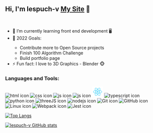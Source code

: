 <h2>Hi, I'm lespuch-v <a href="www.google.com">My Site</a> 👋</h2>
</br>
<ul>
    <li>📒 I’m currently learning front end development 🖥️</li>
    <li>🥅 2022 Goals:</li>
<ul>
    <li>Contribute more to Open Source projects</li>
    <li>Finish 100 Algorithm Challenge</li>
    <li>Build portfolio page</li>
</ul>
<li>⚡ Fun fact: I love to 3D Graphics - Blender 🐵</li>
</ul>


### Languages and Tools:
<div class="image-container" style="display:inline;">
<img src="https://upload.wikimedia.org/wikipedia/commons/thumb/6/61/HTML5_logo_and_wordmark.svg/1280px-HTML5_logo_and_wordmark.svg.png" alt="html icon" width="35px">
<img src="https://upload.wikimedia.org/wikipedia/commons/thumb/d/d5/CSS3_logo_and_wordmark.svg/800px-CSS3_logo_and_wordmark.svg.png" alt="css icon" width="25px">
<img src="https://upload.wikimedia.org/wikipedia/commons/thumb/6/6a/JavaScript-logo.png/600px-JavaScript-logo.png" alt="js icon" width="30px">
<img src="https://upload.wikimedia.org/wikipedia/commons/thumb/9/9a/Visual_Studio_Code_1.35_icon.svg/640px-Visual_Studio_Code_1.35_icon.svg.png" alt="js icon" width="30px">
<img src="https://raw.githubusercontent.com/github/explore/80688e429a7d4ef2fca1e82350fe8e3517d3494d/topics/react/react.png" alt="react icon" width="35px">
    <img src="https://upload.wikimedia.org/wikipedia/commons/thumb/4/4c/Typescript_logo_2020.svg/512px-Typescript_logo_2020.svg.png" alt="typescript icon" width="35px">
    <img src="https://upload.wikimedia.org/wikipedia/commons/thumb/c/c3/Python-logo-notext.svg/110px-Python-logo-notext.svg.png" alt="python icon" width="35px">
    <img src="https://img.stackshare.io/service/5883/preview.png" alt="threeJS icon" width="35px">
    <img src="https://upload.wikimedia.org/wikipedia/commons/thumb/d/d9/Node.js_logo.svg/220px-Node.js_logo.svg.png" alt="nodejs icon" width="45px">
    <img src="https://git-scm.com/images/logos/logomark-orange@2x.png" alt="Git icon" width="35px">
    <img src="https://github.githubassets.com/images/modules/logos_page/GitHub-Mark.png" alt="GitHub icon" width="35px">
    <img src="https://upload.wikimedia.org/wikipedia/commons/thumb/3/35/Tux.svg/150px-Tux.svg.png" alt="Linux icon" width="25px">
    <img src="https://raw.githubusercontent.com/webpack/media/master/logo/icon-square-big.png" alt="Webpack icon" width="40px">
    <img src="https://seeklogo.com/images/J/jest-logo-F9901EBBF7-seeklogo.com.png" alt="Jest icon" width="35px">
    
    
    
    
    
</div>

[![Top Langs](https://github-readme-stats.vercel.app/api/top-langs/?username=lespuch-v&layout=compact)](https://github.com/lespuch-v/github-readme-stats)

[![lespuch-v GitHub stats](https://github-readme-stats.vercel.app/api?username=lespuch-v)](https://github.com/lespuch-v/github-readme-stats)


